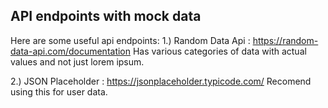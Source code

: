 ## API endpoints with mock data

Here are some useful api endpoints:
1.) Random Data Api : https://random-data-api.com/documentation
Has various categories of data with actual values and not just lorem ipsum.

2.) JSON Placeholder : https://jsonplaceholder.typicode.com/
Recomend using this for user data.
